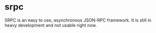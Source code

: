 # srpc

SRPC is an easy to use, asynchronous JSON-RPC framework. It is still in heavy development and not usable right now. 
